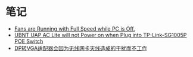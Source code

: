 # 笔记

* [Fans are Running with Full Speed while PC is Off.](https://github.com/northbright/Notes/blob/master/hardware/fans-are-running-with-full-speed-while-pc-is-off.md)
* [UBNT UAP AC Lite will not Power on when Plug into TP-Link-SG1005P POE Switch](https://github.com/northbright/Notes/blob/master/hardware/ubnt-uap-ac-lite-will-not-power-on-when-plug-into-tplink-sg1005p-poe-switch.md)
* [DP转VGA适配器会因为无线网卡天线造成的干扰而不工作](https://github.com/northbright/Notes/blob/master/hardware/dp-to-vga-adapter-will-not-work-because-of-emi-of-wireless-antenna.md)


